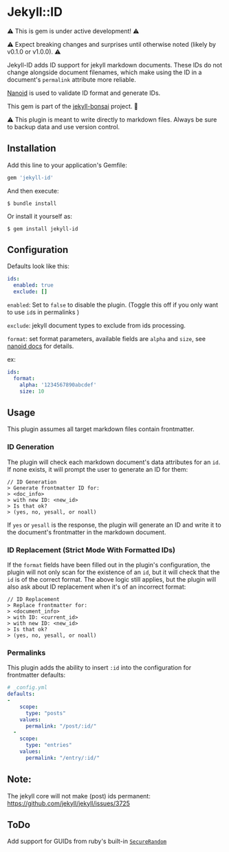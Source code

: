 # Jekyll::ID

⚠️ This is gem is under active development! ⚠️

⚠️ Expect breaking changes and surprises until otherwise noted (likely by v0.1.0 or v1.0.0). ⚠️

Jekyll-ID adds ID support for jekyll markdown documents. These IDs do not change alongside document filenames, which make using the ID in a document's `permalink` attribute more reliable.

[Nanoid](https://github.com/radeno/nanoid.rb) is used to validate ID format and generate IDs.

This gem is part of the [jekyll-bonsai](https://manunamz.github.io/jekyll-bonsai/) project. 🎋

⚠️ This plugin is meant to write directly to markdown files. Always be sure to backup data and use version control.
## Installation

Add this line to your application's Gemfile:

```ruby
gem 'jekyll-id'
```

And then execute:

    $ bundle install

Or install it yourself as:

    $ gem install jekyll-id


## Configuration

Defaults look like this:

```yaml
ids:
  enabled: true
  exclude: []
```

`enabled`: Set to `false` to disable the plugin. (Toggle this off if you only want to use `id`s in permalinks )

`exclude`: jekyll document types to exclude from ids processing.

`format`: set format parameters, available fields are `alpha` and `size`, see [nanoid docs](https://github.com/radeno/nanoid.rb) for details.

ex:
```yaml
ids:
  format:
    alpha: '1234567890abcdef'
    size: 10
```

## Usage

This plugin assumes all target markdown files contain frontmatter.

### ID Generation

The plugin will check each markdown document's data attributes for an `id`. If none exists, it will prompt the user to generate an ID for them:

```
// ID Generation
> Generate frontmatter ID for: 
> <doc_info>
> with new ID: <new_id>
> Is that ok?
> (yes, no, yesall, or noall)
```

If `yes` or `yesall` is the response, the plugin will generate an ID and write it to the document's frontmatter in the markdown document.

### ID Replacement (Strict Mode With Formatted IDs)

If the `format` fields have been filled out in the plugin's configuration, the plugin will not only scan for the existence of an `id`, but it will check that the `id` is of the correct format. The above logic still applies, but the plugin will also ask about ID replacement when it's of an incorrect format:

```
// ID Replacement
> Replace frontmatter for: 
> <document_info> 
> with ID: <current_id> 
> with new ID: <new_id>
> Is that ok?
> (yes, no, yesall, or noall)
```

### Permalinks
This plugin adds the ability to insert `:id` into the configuration for frontmatter defaults:

```yaml
# _config.yml
defaults:
- 
    scope:
      type: "posts"
    values:
      permalink: "/post/:id/"
  - 
    scope:
      type: "entries"
    values:
      permalink: "/entry/:id/"
```

## Note:
The jekyll core will not make (post) ids permanent: https://github.com/jekyll/jekyll/issues/3725

## ToDo
Add support for GUIDs from ruby's built-in [`SecureRandom`](https://ruby-doc.org/stdlib-1.9.3/libdoc/securerandom/rdoc/SecureRandom.html#method-c-uuid)

